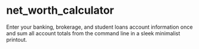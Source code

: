 # net_worth_calculator
Enter your banking, brokerage, and student loans account information once and sum all account totals from the command line in a sleek minimalist printout.
